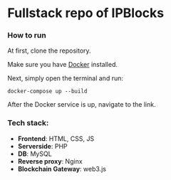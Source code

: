 # Fullstack repo of IPBlocks

### How to run
At first, clone the repository.

Make sure you have [Docker](https://docs.docker.com/engine/install/) installed.

Next, simply open the terminal and run:
```
docker-compose up --build
```

After the Docker service is up, navigate to the link.

### Tech stack:
* **Frontend**: HTML, CSS, JS
* **Serverside**: PHP
* **DB**: MySQL
* **Reverse proxy**: Nginx
* **Blockchain Gateway**: web3.js

